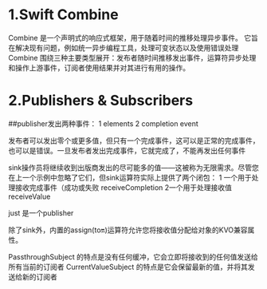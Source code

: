 # 1.Swift Combine
Combine 是一个声明式的响应式框架，用于随着时间的推移处理异步事件。
它旨在解决现有问题，例如统一异步编程工具，处理可变状态以及使用错误处理
Combine 围绕三种主要类型展开：发布者随时间推移发出事件，运算符异步处理和操作上游事件，订阅者使用结果并对其进行有用的操作。

<!---->
# 2.Publishers & Subscribers

<!---->
##publisher发出两种事件：
1 elements
2 completion event

<!--publisher-->
发布者可以发出零个或更多值，但只有一个完成事件，这可以是正常的完成事件，也可以是错误。一旦发布者发出完成事件，它就完成了，不能再发出任何事件

<!--订阅-->
sink操作员将继续收到出版商发出的尽可能多的值——这被称为无限需求。尽管您在上一个示例中忽略了它们，但sink运算符实际上提供了两个闭包：
1 一个用于处理接收完成事件（成功或失败 receiveCompletion
2一个用于处理接收值 receiveValue

<!---->
just 是一个publisher

<!--订阅-->
除了sink外，内置的assign(to:on:)运算符允许您将接收值分配给对象的KVO兼容属性。

PassthroughSubject 的特点是没有任何缓冲，它会立即将接收到的任何值发送给所有当前的订阅者
CurrentValueSubject 的特点是它会保留最新的值，并将其发送给新的订阅者
